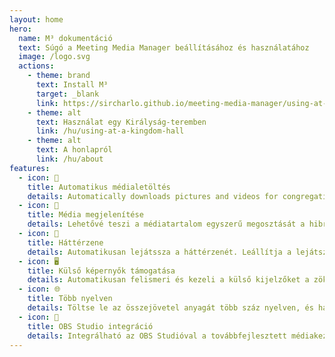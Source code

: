 ```yaml
---
layout: home
hero:
  name: M³ dokumentáció
  text: Súgó a Meeting Media Manager beállításához és használatához
  image: /logo.svg
  actions:
    - theme: brand
      text: Install M³
      target: _blank
      link: https://sircharlo.github.io/meeting-media-manager/using-at-a-kingdom-hall#download-and-install
    - theme: alt
      text: Használat egy Királyság-teremben
      link: /hu/using-at-a-kingdom-hall
    - theme: alt
      text: A honlapról
      link: /hu/about
features:
  - icon: 🚀
    title: Automatikus médialetöltés
    details: Automatically downloads pictures and videos for congregation meetings in any language available on the official website of Jehovah's Witnesses.
  - icon: 🎦
    title: Média megjelenítése
    details: Lehetővé teszi a médiatartalom egyszerű megosztását a hibrid vagy személyes összejövetelek során.
  - icon: 🎵
    title: Háttérzene
    details: Automatikusan lejátssza a háttérzenét. Leállítja a lejátszást az összejövetel kezdete előtt. A háttérzene egy kattintással újraindítható az összejövetel után.
  - icon: 🖥️
    title: Külső képernyők támogatása
    details: Automatikusan felismeri és kezeli a külső kijelzőket a zökkenőmentes média-megjelenítésért.
  - icon: 🌐
    title: Több nyelven
    details: Töltse le az összejövetel anyagát több száz nyelven, és használja az M³ felületét a rendelkezésre álló számos nyelv bármelyikén.
  - icon: 🧩
    title: OBS Studio integráció
    details: Integrálható az OBS Studióval a továbbfejlesztett médiakezelési és megjelenítési képességek érdekében.
---
```


